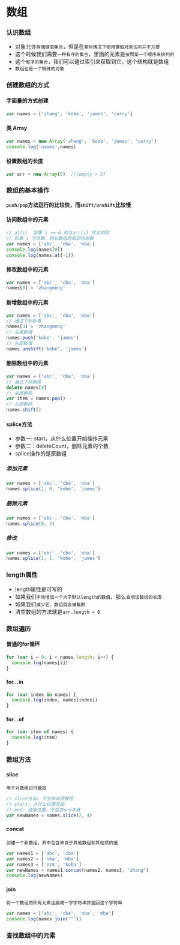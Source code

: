 #  数组

### 认识数组
- 对象允许`存储键值集合`，但是在`某些情况下使用键值对来访问并不方便`
- 这个时候我们需要`一种有序的集合`，里面的元素是`按照某一个顺序来排列的`
- 这个`有序的集合`，我们可以通过索引来获取到它，这个结构就是数组
- `数组也是一个特殊的对象`
### 创建数组的方式

#### 字面量的方式创建
```js
var names = ['zhang', 'kobe', 'james', 'curry']
```

#### 类 Array
```js
var names = new Array('zhang', 'kobe', 'james', 'curry')
console.log('names',names)
```

#### 设置数组的长度
```js
var arr = new Array(5)  //[empty × 5]
```

### 数组的基本操作
**``push/pop``方法运行的比较快，而``shift/unshift``比较慢**
#### 访问数组中的元素

```js
// at(i)  如果 i >= 0,则与arr[i] 完全相同
// 如果 i 为负数，则从数组的尾部向前数 
var names = ['abc', 'cba', 'nba']
console.log(names[0])
console.log(names.at(-1))
```
#### 修改数组中的元素

```js
var names = ['abc', 'cba', 'nba']
names[0] = 'zhangmeng'
```

#### 新增数组中的元素
```js
var names = ['abc', 'cba', 'nba']
// 通过下标新增
names[3] = 'zhangmeng'
// 末尾新增
names.push('kobe', 'james')
// 头部新增
names.unshift('kobe', 'james')
```

#### 删除数组中的元素

```js
var names = ['abc', 'cba', 'nba']
// 通过下标删除
delete names[0]
// 末尾删除
var item = names.pop()   
// 头部删除
names.shift()
```

#### splice方法
-  参数一: start，从什么位置开始操作元素
-  参数二：deleteCount，删除元素的个数
- splice操作的是原数组
##### 添加元素
```js
var names = ['abc', 'cba', 'nba']
names.splice(1, 0, 'kobe', 'james')
``` 

##### 删除元素
```js
var names = ['abc', 'cba', 'nba']
names.splice(0, 3)
```

##### 修改
```js
var names = ['abc', 'cba', 'nba']
names.splice(1, 1, 'kobe', 'james')
```

### length属性

- length属性是可写的
- 如果我们`手动增加一个大于默认length的数值`，那么`会增加数组的长度`
- 如果我们`减少它，数组就会被截断`
- 清空数组的方法就是`arr.length = 0`

### 数组遍历

#### 普通的for循环
```js
for (var i = 0; i < names.length; i++) {
  console.log(names[i])
}
```
#### for...in
```js
for (var index in names) {
  console.log(index, names[index])
}
```

#### for...of
```js
for (var item of names) {
  console.log(item)
}
```

### 数组方法
#### slice
`用于对数组进行截取`
```js
// slice方法: 不会修改原数组
// start: 从什么位置开始
// end: 结束位置，不包含end本身
var newNames = names.slice(2, 4)
```
#### concat
`创建一个新数组，其中包含来自于其他数组和其他项的值`
```js
var names1 = ['abc', 'cba']
var names2 = ['nba', 'mba']
var names3 = ['zzm', 'koba']
var newNames = names1.concat(names2, names3, "zhang")
console.log(newNames)
```
#### join
`将一个数组的所有元素连接成一字字符串并返回这个字符串`
```js
var names = ['abc', 'cba', 'nba', 'mba']
console.log(names.join("^"))
```

### 查找数组中的元素